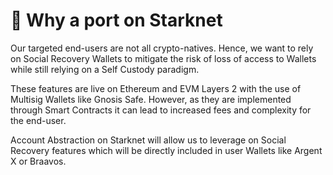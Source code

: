 # 💠 Why a port on Starknet

Our targeted end-users are not all crypto-natives. Hence, we want to rely on Social Recovery Wallets to mitigate the risk of loss of access to Wallets while still relying on a Self Custody paradigm.

These features are live on Ethereum and EVM Layers 2 with the use of Multisig Wallets like Gnosis Safe. However, as they are implemented through Smart Contracts it can lead to increased fees and complexity for the end-user.

Account Abstraction on Starknet will allow us to leverage on Social Recovery features which will be directly included in user Wallets like Argent X or Braavos.

